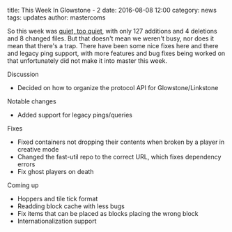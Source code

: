title: This Week In Glowstone - 2
date: 2016-08-08 12:00
category: news
tags: updates
author: mastercoms

So this week was [quiet, too quiet](https://www.youtube.com/watch?v=6rH55V_hp1Q), with only 127 additions and 4 deletions and 8 changed files. But that doesn't mean we weren't busy, nor does it mean that there's a trap. There have been some nice fixes here and there and legacy ping support, with more features and bug fixes being worked on that unfortunately did not make it into master this week.

Discussion

* Decided on how to organize the protocol API for Glowstone/Linkstone

Notable changes

* Added support for legacy pings/queries

Fixes

* Fixed containers not dropping their contents when broken by a player in creative mode
* Changed the fast-util repo to the correct URL, which fixes dependency errors
* Fix ghost players on death

Coming up

* Hoppers and tile tick format
* Readding block cache with less bugs
* Fix items that can be placed as blocks placing the wrong block
* Internationalization support
